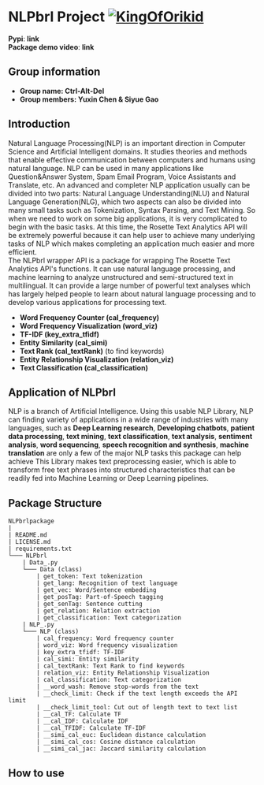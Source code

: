 # NLPbrl Project        [![KingOfOrikid](https://circleci.com/gh/KingOfOrikid/proj_NLPbrl_DATA534.svg?style=shield)](https://app.circleci.com/pipelines/github/KingOfOrikid/proj_NLPbrl_DATA534?branch=main)
**Pypi**: **link**     
**Package demo video**: **link**            
            
## Group information          
- **Group name: Ctrl-Alt-Del**          
- **Group members: Yuxin Chen & Siyue Gao**           
                      
## Introduction              
Natural Language Processing(NLP) is an important direction in Computer Science and Artificial Intelligent domains. It studies theories and methods that enable effective communication between computers and humans using natural language. NLP can be used in many applications like Question&Answer System, Spam Email Program, Voice Assistants and Translate, etc. An advanced and completer NLP application usually can be divided into two parts: Natural Language Understanding(NLU) and Natural Language Generation(NLG), which two aspects can also be divided into many small tasks such as Tokenization, Syntax Parsing, and Text Mining. So when we need to work on some big applications, it is very complicated to begin with the basic tasks. At this time, the Rosette Text Analytics API will be extremely powerful because it can help user to achieve many underlying tasks of NLP which makes completing an application much easier and more efficient.                                         
The NLPbrl wrapper API is a package for wrapping The Rosette Text Analytics API's functions. It can use natural language processing, and machine learning to analyze unstructured and semi-structured text in multilingual. It can provide a large number of powerful text analyses which has largely helped people to learn about natural language processing and to develop various applications for processing text.                        
         
- **Word Frequency Counter (cal_frequency)**         
- **Word Frequency Visualization (word_viz)**          
- **TF-IDF (key_extra_tfidf)**               
- **Entity Similarity (cal_simi)**               
- **Text Rank (cal_textRank)** (to find keywords)         
- **Entity Relationship Visualization (relation_viz)**               
- **Text Classification (cal_classification)**                           

## Application of NLPbrl       
NLP is a branch of Artificial Intelligence. Using this usable NLP Library, NLP can finding variety of applications in a wide range of industries with many languages, such as **Deep Learning research**, **Developing chatbots**, **patient data processing**, **text mining**, **text classification**, **text analysis**, **sentiment analysis**, **word sequencing**, **speech recognition and synthesis**, **machine translation** are only a few of the major NLP tasks this package can help achieve
This Library makes text preprocessing easier, which is able to transform free text phrases into structured characteristics that can be readily fed into Machine Learning or Deep Learning pipelines.             
               
## Package Structure
```
NLPbrlpackage
|
| README.md
| LICENSE.md
| requirements.txt
└─── NLPbrl 
    | Data_.py
    └─── Data (class)
        | get_token: Text tokenization
        | get_lang: Recognition of text language
        | get_vec: Word/Sentence embedding
        | get_posTag: Part-of-Speech tagging
        | get_senTag: Sentence cutting
        | get_relation: Relation extraction
        | get_classification: Text categorization
    | NLP_.py
    └─── NLP (class)
        | cal_frequency: Word frequency counter
        | word_viz: Word frequency visualization
        | key_extra_tfidf: TF-IDF
        | cal_simi: Entity similarity
        | cal_textRank: Text Rank to find keywords
        | relation_viz: Entity Relationship Visualization
        | cal_classification: Text categorization
        | __word_wash: Remove stop-words from the text
        | __check_limit: Check if the text length exceeds the API limit
        | __check_limit_tool: Cut out of length text to text list
        | __cal_TF: Calculate TF
        | __cal_IDF: Calculate IDF
        | __cal_TFIDF: Calculate TF-IDF
        | __simi_cal_euc: Euclidean distance calculation
        | __simi_cal_cos: Cosine distance calculation
        | __simi_cal_jac: Jaccard similarity calculation
```

## How to use

